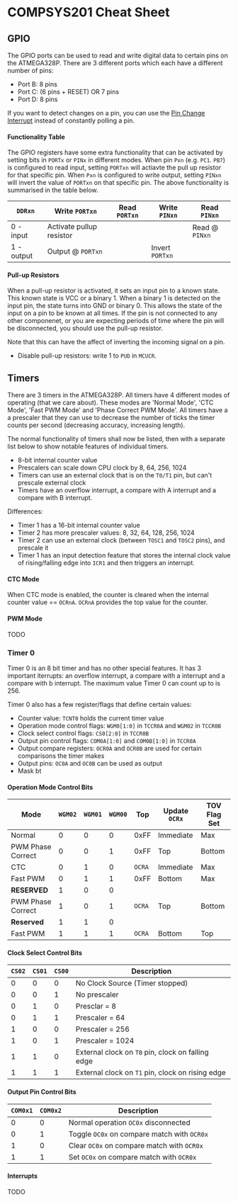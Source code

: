 # COMPSYS201 Cheat Sheet


## GPIO
The GPIO ports can be used to read and write digital data to certain pins on the ATMEGA328P. There are 3 different ports which each have a different number of pins:

- Port B: 8 pins
- Port C: (6 pins + RESET) OR 7 pins
- Port D: 8 pins

If you want to detect changes on a pin, you can use the [Pin Change Interrupt](interrupts.md#pin-change-interrupt) instead of constantly polling a pin.

#### Functionality Table
The GPIO registers have some extra functionality that can be activated by setting bits in `PORTx` or `PINx` in different modes. When pin `Pxn` (e.g. `PC1`. `PB7`) is configured to read input, setting `PORTxn` will actiavte the pull up resistor for that specific pin. When `Pxn` is configured to write output, setting `PINxn` will invert the value of `PORTxn` on that specific pin. The above functionality is summarised in the table below.


`DDRxn`     | Write `PORTxn`            | Read `PORTxn` | Write `PINxn`     | Read `PINxn`
------------|---------------------------|---------------|-------------------|-------------
0 - input   | Activate pullup resistor  |               |                   | Read @ `PINxn`
1 - output  | Output @ `PORTxn`         |               | Invert `PORTxn`   |    

#### Pull-up Resistors
When a pull-up resistor is activated, it sets an input pin to a known state. This known state is VCC or a binary 1. When a binary 1 is detected on the input pin, the state turns into GND or binary 0. This allows the state of the input on a pin to be known at all times. If the pin is not connected to any other componenet, or you are expecting periods of time where the pin will be disconnected, you should use the pull-up resistor.

Note that this can have the affect of inverting the incoming signal on a pin.

- Disable pull-up resistors: write 1 to `PUD` in `MCUCR`.

## Timers

There are 3 timers in the ATMEGA328P. All timers have 4 different modes of operating (that we care about). These modes are 'Normal Mode', 'CTC Mode', 'Fast PWM Mode' and 'Phase Correct PWM Mode'. All timers have a a prescaler that they can use to decrease the number of ticks the timer counts per second (decreasing accuracy, increasing length).

The normal functionality of timers shall now be listed, then with a separate list below to show notable features of individual timers.

- 8-bit internal counter value
- Prescalers can scale down CPU clock by 8, 64, 256, 1024
- Timers can use an external clock that is on the `T0/T1` pin, but can't prescale external clock
- Timers have an overflow interrupt, a compare with A interrupt and a compare with B interrupt.

Differences:
- Timer 1 has a 16-bit internal counter value
- Timer 2 has more prescaler values: 8, 32, 64, 128, 256, 1024
- Timer 2 can use an external clock (between `TOSC1` and `TOSC2` pins), and prescale it
- Timer 1 has an input detection feature that stores the internal clock value of rising/falling edge into `ICR1` and then triggers an interrupt.

#### CTC Mode
When CTC mode is enabled, the counter is cleared when the internal counter value == `OCRnA`. `OCRnA` provides the top value for the counter.

#### PWM Mode
TODO

### Timer 0 
Timer 0 is an 8 bit timer and has no other special features. It has 3 important iterrupts: an overflow interrupt, a compare with a interrupt and a compare with b interrupt. The maximum value Timer 0 can count up to is 256.

Timer 0 also has a few register/flags that define certain values:

- Counter value: `TCNT0` holds the current timer value
- Operation mode control flags: `WGM0[1:0]` in `TCCR0A` and `WGM02` in `TCCR0B`
- Clock select control flags: `CS0[2:0]` in `TCCR0B`
- Output pin control flags: `COM0A[1:0]` and `COM0B[1:0]` in `TCCR0A`
- Output compare registers: `OCR0A` and `OCR0B` are used for certain comparisons the timer makes 
- Output pins: `OC0A` and `OC0B` can be used as output
- Mask bt

#### Operation Mode Control Bits

| Mode             | `WGM02` | `WGM01` | `WGM00` | Top   | Update `OCRx` | TOV Flag Set |
|------------------|---------|---------|---------|-------|---------------|--------------|
|Normal            |0 	     |0        |0        |0xFF   |Immediate      |Max           |
|PWM Phase Correct |0 	     |0        |1        |0xFF   |Top            |Bottom        |
|CTC               |0 	     |1        |0        |`OCRA` |Immediate      |Max           |
|Fast PWM          |0 	     |1        |1        |0xFF   |Bottom         |Max           |
|**RESERVED**      |1 	     |0        |0        |       |               |              |
|PWM Phase Correct |1 	     |0        |1        |`OCRA` |Top            |Bottom        |
|**Reserved**      |1 	     |1        |0        |       |               |              |
|Fast PWM          |1 	     |1        |1        |`OCRA` |Bottom         |Top           |

#### Clock Select Control Bits
| `CS02` | `CS01` | `CS00` | Description |
|--------|--------|--------|-------------|
|0 	     |0 	  |0 	   |No Clock Source (Timer stopped)|
|0 	     |0 	  |1 	   |No prescaler |
|0 	     |1 	  |0 	   |Presclar = 8 |
|0 	     |1 	  |1 	   |Prescaler = 64|
|1 	     |0 	  |0 	   |Prescaler = 256|
|1 	     |0 	  |1 	   |Prescaler = 1024|
|1 	     |1 	  |0 	   |External clock on `T0` pin, clock on falling edge|
|1 	     |1 	  |1 	   |External clock on `T1` pin, clock on rising edge|

#### Output Pin Control Bits
| `COM0x1` | `COM0x2` | Description |
|----------|----------|-------------|
|0         |0         |Normal operation `OC0x` disconnected |
|0         |1         |Toggle `OC0x` on compare match with `OCR0x` |
|1         |0         |Clear  `OC0x` on compare match with `OCR0x` |
|1         |1         |Set `OC0x` on compare match with `OCR0x` |

#### Interrupts
TODO







